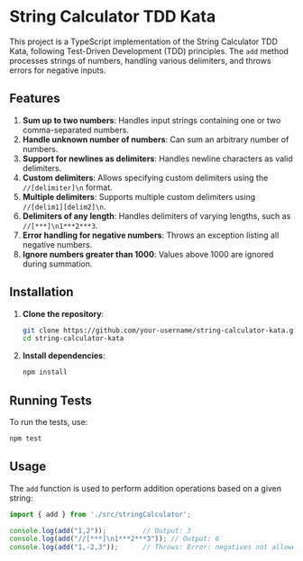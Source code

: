 
# String Calculator TDD Kata

This project is a TypeScript implementation of the String Calculator TDD Kata, following Test-Driven Development (TDD) principles. The `add` method processes strings of numbers, handling various delimiters, and throws errors for negative inputs.

## Features

1. **Sum up to two numbers**: Handles input strings containing one or two comma-separated numbers.
2. **Handle unknown number of numbers**: Can sum an arbitrary number of numbers.
3. **Support for newlines as delimiters**: Handles newline characters as valid delimiters.
4. **Custom delimiters**: Allows specifying custom delimiters using the `//[delimiter]\n` format.
5. **Multiple delimiters**: Supports multiple custom delimiters using `//[delim1][delim2]\n`.
6. **Delimiters of any length**: Handles delimiters of varying lengths, such as `//[***]\n1***2***3`.
7. **Error handling for negative numbers**: Throws an exception listing all negative numbers.
8. **Ignore numbers greater than 1000**: Values above 1000 are ignored during summation.

## Installation

1. **Clone the repository**:

   ```bash
   git clone https://github.com/your-username/string-calculator-kata.git
   cd string-calculator-kata
   ```

2. **Install dependencies**:

   ```bash
   npm install
   ```

## Running Tests

To run the tests, use:

```bash
npm test
```

## Usage

The `add` function is used to perform addition operations based on a given string:

```typescript
import { add } from './src/stringCalculator';

console.log(add("1,2"));         // Output: 3
console.log(add("//[***]\n1***2***3")); // Output: 6
console.log(add("1,-2,3"));      // Throws: Error: negatives not allowed: -2
```
